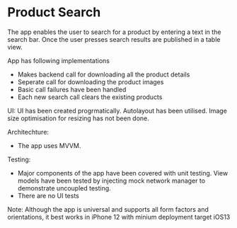 # Product Search
The app enables the user to search for a product by entering a  text in the search bar. Once the user presses search results are published in a table view. 

App has following implementations

- Makes backend call for downloading all the product details
- Seperate call for downloading the product images
- Basic call failures have been handled
- Each new search call clears the existing products

UI:
UI has been created progrmatically. Autolayout has been utilised.
Image size optimisation for resizing has not been done.

Architechture: 
- The app uses MVVM.

Testing:
- Major components of the app have been covered with unit testing. View models have been tested by injecting mock network manager to demonstrate uncoupled testing.
- There are no UI tests 

Note: Although the app is universal and supports all form factors and orientations, it best works in iPhone 12 with minium deployment target iOS13

